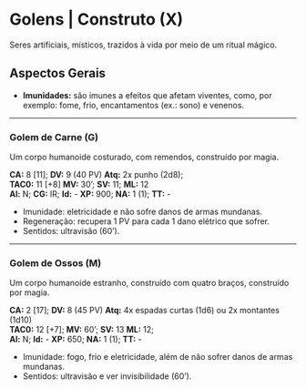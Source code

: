# Golens | Construto (X)

Seres artificiais, místicos, trazidos à vida por meio de um ritual mágico.

## Aspectos Gerais

- **Imunidades:** são imunes a efeitos que afetam viventes, como, por exemplo: fome, frio, encantamentos (ex.: sono) e venenos.

---

### Golem de Carne (G)

Um corpo humanoide costurado, com remendos, construído por magia.

**CA:** 8 [11]; **DV:** 9 (40 PV) **Atq:** 2x punho (2d8);  
**TAC0:** 11 [+8] **MV:** 30’; **SV:** 11; **ML:** 12  
**Al:** N; **CG:** IR; **Id:** - **XP:** 900; **NA:** 1 (1); **TT:** -

- Imunidade: eletricidade e não sofre danos de armas mundanas.
- Regeneração: recupera 1 PV para cada 1 dano elétrico que sofrer.
- Sentidos: ultravisão (60’).

---

### Golem de Ossos (M)

Um corpo humanoide estranho, construído com quatro braços, construído por magia.

**CA:** 2 [17]; **DV:** 8 (45 PV) **Atq:** 4x espadas curtas (1d6) ou 2x montantes (1d10)  
**TAC0:** 12 [+7]; **MV:** 60’; **SV:** 13 **ML:** 12;  
**Al:** N; **Id:** - **XP:** 650; **NA:** 1 (1); **TT:** -

- Imunidade: fogo, frio e eletricidade, além de não sofrer danos de armas mundanas.
- Sentidos: ultravisão e ver invisibilidade (60’).
